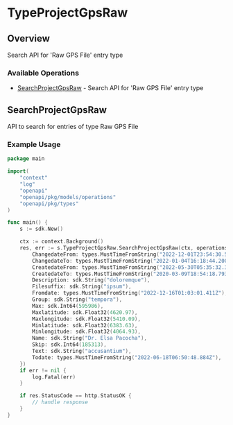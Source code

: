 # TypeProjectGpsRaw

## Overview

Search API for 'Raw GPS File' entry type

### Available Operations

* [SearchProjectGpsRaw](#searchprojectgpsraw) - Search API for 'Raw GPS File' entry type

## SearchProjectGpsRaw

API to search for entries of type Raw GPS File

### Example Usage

```go
package main

import(
	"context"
	"log"
	"openapi"
	"openapi/pkg/models/operations"
	"openapi/pkg/types"
)

func main() {
    s := sdk.New()

    ctx := context.Background()
    res, err := s.TypeProjectGpsRaw.SearchProjectGpsRaw(ctx, operations.SearchProjectGpsRawRequest{
        ChangedateFrom: types.MustTimeFromString("2022-12-01T23:54:30.571Z"),
        ChangedateTo: types.MustTimeFromString("2022-01-04T16:18:44.200Z"),
        CreatedateFrom: types.MustTimeFromString("2022-05-30T05:35:32.331Z"),
        CreatedateTo: types.MustTimeFromString("2020-03-09T18:54:18.793Z"),
        Description: sdk.String("doloremque"),
        Filesuffix: sdk.String("ipsum"),
        Fromdate: types.MustTimeFromString("2022-12-16T01:03:01.411Z"),
        Group: sdk.String("tempora"),
        Max: sdk.Int64(595986),
        Maxlatitude: sdk.Float32(4620.97),
        Maxlongitude: sdk.Float32(5410.09),
        Minlatitude: sdk.Float32(6383.63),
        Minlongitude: sdk.Float32(4064.93),
        Name: sdk.String("Dr. Elsa Pacocha"),
        Skip: sdk.Int64(185313),
        Text: sdk.String("accusantium"),
        Todate: types.MustTimeFromString("2022-06-18T06:50:48.884Z"),
    })
    if err != nil {
        log.Fatal(err)
    }

    if res.StatusCode == http.StatusOK {
        // handle response
    }
}
```
